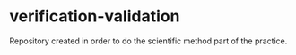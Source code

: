 # verification-validation
Repository created in order to do the scientific method part of the practice.
